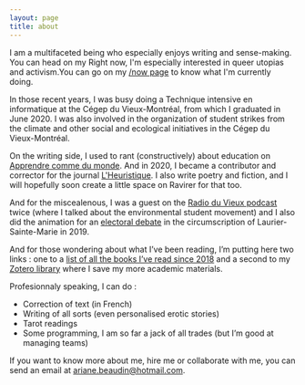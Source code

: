 ```yaml
---
layout: page
title: about
---
```


I am a multifaceted being who especially enjoys writing and sense-making. You can head on my Right now, I'm especially interested in queer utopias and activism.You can go on my [/now page](http://ravirer.com/now)  to know what I'm currently doing. 

In those recent years, I was busy doing a Technique intensive en informatique at the Cégep du Vieux-Montréal, from which I graduated in June 2020. I was also involved in the organization of student strikes from the climate and other social and ecological initiatives in the Cégep du Vieux-Montréal.

On the writing side, I used to rant (constructively) about education on [Apprendre comme du monde](wwww.apprendrecommedumonde.wordpress.com/). And in 2020, I became a contributor and corrector for the journal  [L'Heuristique](http://lheuristique.ca/author.php?id=541). I also write poetry and fiction, and I will hopefully soon create a little space on Ravirer for that too.

And for the miscealenous, I was a guest on the  [Radio du Vieux podcast](https://www.youtube.com/channel/UCa9WT6fEy-qMmn9fk4SN0ww) twice (where I talked about the environmental student movement) and I also did the animation for an [electoral debate](https://www.youtube.com/watch?v=XA-CnDELIko) in the circumscription of Laurier-Sainte-Marie in 2019.


And for those wondering about what I’ve been reading, I’m putting here two links : one to a  [list of all the books I’ve read since 2018](https://1drv.ms/x/s!Al0exe4DLIOhyQ4pZh4k9G2kYwny?e=90qAbhhttps://1drv.ms/x/s!Al0exe4DLIOhyQ4pZh4k9G2kYwny?e=90qAbh) and a second to my [Zotero library](https://www.zotero.org/ariane.beaudin/library) where I save my more academic materials.

Profesionnaly speaking, I can do : 
* Correction of text (in French)
* Writing of all sorts (even personalised erotic stories) 
* Tarot readings 
* Some programming, I am so far a jack of all trades (but I’m good at managing teams)

If you want to know more about me, hire me or collaborate with me, you can send an email at ariane.beaudin@hotmail.com. 

